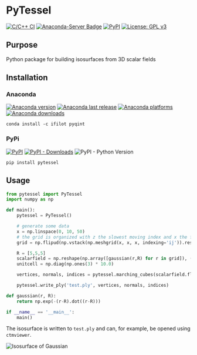 # PyTessel

[![C/C++ CI](https://github.com/ifilot/pytessel/actions/workflows/build.yml/badge.svg)](https://github.com/ifilot/pytessel/actions/workflows/build.yml)
[![Anaconda-Server Badge](https://anaconda.org/ifilot/pytessel/badges/version.svg)](https://anaconda.org/ifilot/pytessel)
[![PyPI](https://img.shields.io/pypi/v/pytessel?color=green)](https://pypi.org/project/pytessel/)
[![License: GPL v3](https://img.shields.io/badge/License-GPLv3-blue.svg)](https://www.gnu.org/licenses/gpl-3.0)

## Purpose

Python package for building isosurfaces from 3D scalar fields

## Installation

### Anaconda

[![Anaconda version](https://anaconda.org/ifilot/pytessel/badges/version.svg)](https://anaconda.org/ifilot/pytessel)
[![Anaconda last release](https://anaconda.org/ifilot/pytessel/badges/latest_release_date.svg)](https://anaconda.org/ifilot/pytessel)
[![Anaconda platforms](https://anaconda.org/ifilot/pytessel/badges/platforms.svg)](https://anaconda.org/ifilot/pytessel)
[![Anaconda downloads](https://anaconda.org/ifilot/pytessel/badges/downloads.svg)](https://anaconda.org/ifilot/pytessel)


```
conda install -c ifilot pyqint
```

### PyPi

[![PyPI](https://img.shields.io/pypi/v/pytessel?color=green)](https://pypi.org/project/pytessel/)
[![PyPI - Downloads](https://img.shields.io/pypi/dm/pypi)](https://pypi.org/project/pytessel/)
![PyPI - Python Version](https://img.shields.io/pypi/pyversions/pytessel)

```
pip install pytessel
```

## Usage

```python
from pytessel import PyTessel
import numpy as np

def main():
    pytessel = PyTessel()

    # generate some data
    x = np.linspace(0, 10, 50)
    # the grid is organized with z the slowest moving index and x the fastest moving index
    grid = np.flipud(np.vstack(np.meshgrid(x, x, x, indexing='ij')).reshape(3,-1)).T

    R = [5,5,5]
    scalarfield = np.reshape(np.array([gaussian(r,R) for r in grid]), (len(x),len(x),len(x)))
    unitcell = np.diag(np.ones(3) * 10.0)

    vertices, normals, indices = pytessel.marching_cubes(scalarfield.flatten(), scalarfield.shape, unitcell.flatten(), 0.1)

    pytessel.write_ply('test.ply', vertices, normals, indices)

def gaussian(r, R):
    return np.exp(-(r-R).dot((r-R)))

if __name__ == '__main__':
    main()
```

The isosurface is written to `test.ply` and can, for example, be opened using `ctmviewer`.

![Isosurface of Gaussian](img/ply_sphere.png)
